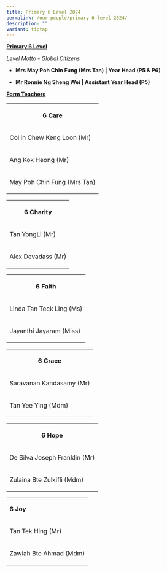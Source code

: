 ```yaml
---
title: Primary 6 Level 2024
permalink: /our-people/primary-6-level-2024/
description: ""
variant: tiptap
---
```

<p><strong><u>Primary 6 Level</u></strong>
</p>
<p><em>Level Motto - Global Citizens</em>
</p>
<p></p>
<ul data-tight="true" class="tight">
<li>
<p><strong>Mrs May Poh Chin Fung (Mrs Tan) | Year Head (P5 &amp; P6)</strong>
</p>
</li>
<li>
<p><strong>Mr Ronnie Ng Sheng Wei | Assistant Year Head (P5)</strong>
</p>
</li>
</ul>
<p></p>
<p><strong><u>Form Teachers</u></strong>
</p>
<table>
<tbody>
<tr>
<th rowspan="1" colspan="1">
<p>6 Care</p>
</th>
</tr>
<tr>
<td rowspan="1" colspan="1">
<p>Collin Chew Keng Loon (Mr)</p>
</td>
</tr>
<tr>
<td rowspan="1" colspan="1">
<p>Ang Kok Heong (Mr)</p>
</td>
</tr>
<tr>
<td rowspan="1" colspan="1">
<p>May Poh Chin Fung (Mrs Tan)</p>
</td>
</tr>
</tbody>
</table>
<p></p>
<table>
<tbody>
<tr>
<th rowspan="1" colspan="1">
<p>6 Charity</p>
</th>
</tr>
<tr>
<td rowspan="1" colspan="1">
<p>Tan YongLi (Mr)</p>
</td>
</tr>
<tr>
<td rowspan="1" colspan="1">
<p>Alex Devadass (Mr)</p>
</td>
</tr>
</tbody>
</table>
<p></p>
<table>
<tbody>
<tr>
<th rowspan="1" colspan="1">
<p>6 Faith</p>
</th>
</tr>
<tr>
<td rowspan="1" colspan="1">
<p>Linda Tan Teck Ling (Ms)</p>
</td>
</tr>
<tr>
<td rowspan="1" colspan="1">
<p>Jayanthi Jayaram (Miss)</p>
</td>
</tr>
</tbody>
</table>
<p></p>
<table>
<tbody>
<tr>
<th rowspan="1" colspan="1">
<p>6 Grace</p>
</th>
</tr>
<tr>
<td rowspan="1" colspan="1">
<p>Saravanan Kandasamy (Mr)</p>
</td>
</tr>
<tr>
<td rowspan="1" colspan="1">
<p>Tan Yee Ying (Mdm)</p>
</td>
</tr>
</tbody>
</table>
<p></p>
<table>
<tbody>
<tr>
<th rowspan="1" colspan="1">
<p>6 Hope</p>
</th>
</tr>
<tr>
<td rowspan="1" colspan="1">
<p>De Silva Joseph Franklin (Mr)</p>
</td>
</tr>
<tr>
<td rowspan="1" colspan="1">
<p>Zulaina Bte Zulkifli (Mdm)</p>
</td>
</tr>
</tbody>
</table>
<p></p>
<table>
<tbody>
<tr>
<td rowspan="1" colspan="1">
<p><strong>6 Joy</strong>
</p>
</td>
</tr>
<tr>
<td rowspan="1" colspan="1">
<p>Tan Tek Hing (Mr)</p>
</td>
</tr>
<tr>
<td rowspan="1" colspan="1">
<p>Zawiah Bte Ahmad (Mdm)</p>
</td>
</tr>
</tbody>
</table>
<p></p>
<p></p>